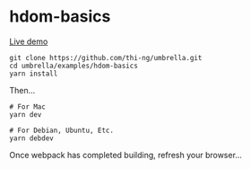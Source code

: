 # hdom-basics

[Live demo](http://demo.thi.ng/umbrella/hdom-basics/)

```
git clone https://github.com/thi-ng/umbrella.git
cd umbrella/examples/hdom-basics
yarn install
```

Then...

```
# For Mac
yarn dev

# For Debian, Ubuntu, Etc.
yarn debdev
```

Once webpack has completed building, refresh your browser...